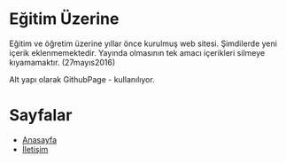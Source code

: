# Eğitim Üzerine 

Eğitim ve öğretim üzerine yıllar önce kurulmuş web sitesi. Şimdilerde yeni içerik eklenmemektedir. Yayında olmasının tek amacı   içerikleri silmeye kıyamamaktır. (27mayıs2016)

Alt yapı olarak GithubPage - kullanılıyor.

# Sayfalar

 - [Anasayfa](http://egitimvaktim.com)
 - [İletişim](http://egitimvaktim.com/iletisim-2/)
